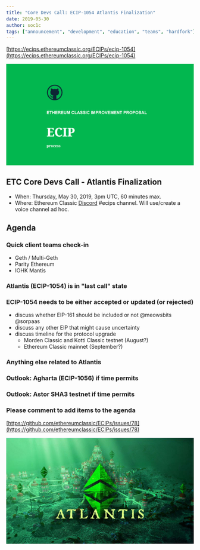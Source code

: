 ```yaml
---
title: "Core Devs Call: ECIP-1054 Atlantis Finalization"
date: 2019-05-30
author: soc1c
tags: ["announcement", "development", "education", "teams", "hardfork"]
---
```


[https://ecips.ethereumclassic.org/ECIPs/ecip-1054](https://ecips.ethereumclassic.org/ECIPs/ecip-1054)

![ETC Core Devs Call - Atlantis Finalization](./ethereum_classic_ecip_wallpaper.png)

## ETC Core Devs Call - Atlantis Finalization

* When: Thursday, May 30, 2019, 3pm UTC, 60 minutes max.
* Where: Ethereum Classic [Discord](https://discord.gg/hQs894U) #ecips channel. Will use/create a voice channel ad hoc.

## Agenda

### Quick client teams check-in

* Geth / Multi-Geth
* Parity Ethereum
* IOHK Mantis

### Atlantis (ECIP-1054) is in "last call" state

### ECIP-1054 needs to be either accepted or updated (or rejected)

* discuss whether EIP-161 should be included or not @meowsbits @sorpaas
* discuss any other EIP that might cause uncertainty
* discuss timeline for the protocol upgrade
    * Morden Classic and Kotti Classic testnet (August?)
    * Ethereum Classic mainnet (September?)

### Anything else related to Atlantis

### Outlook: Agharta (ECIP-1056) if time permits

### Outlook: Astor SHA3 testnet if time permits

### Please comment to add items to the agenda

[https://github.com/ethereumclassic/ECIPs/issues/78](https://github.com/ethereumclassic/ECIPs/issues/78)

![ETC Core Devs Call - Atlantis Finalization](./atlantis-banner.jpg)
